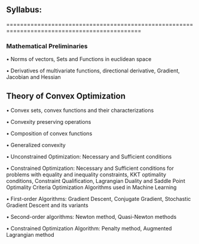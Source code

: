 ## Syllabus:

=============================================================================================

### Mathematical Preliminaries

• Norms of vectors, Sets and Functions in euclidean space

• Derivatives of multivariate functions, directional derivative, Gradient, Jacobian and
Hessian

## Theory of Convex Optimization

• Convex sets, convex functions and their characterizations

• Convexity preserving operations

• Composition of convex functions

• Generalized convexity

• Unconstrained Optimization: Necessary and Sufficient conditions

• Constrained Optimization: Necessary and Sufficient conditions for problems with
equality and inequality constraints, KKT optimality conditions, Constraint Qualification, Lagrangian Duality and Saddle Point Optimality Criteria
Optimization Algorithms used in Machine Learning

• First-order Algorithms: Gradient Descent, Conjugate Gradient, Stochastic Gradient
Descent and its variants

• Second-order algorithms: Newton method, Quasi-Newton methods

• Constrained Optimization Algorithm: Penalty method, Augmented Lagrangian
method
